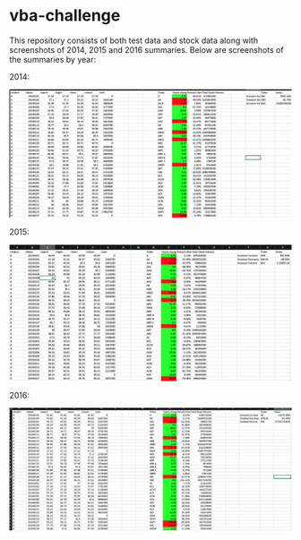 # vba-challenge

This repository consists of both test data and stock data along with screenshots of 2014, 2015 and 2016 summaries. Below are screenshots of the summaries by year:

2014:

<img src="2014%20screenshot.png" width="800">


2015:

<img src="2015%20screenshot.png" width="800">


2016:

<img src="2016%20screenshot.png" width="800">
